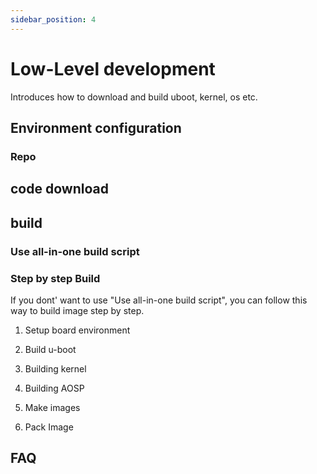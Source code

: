 ```yaml
---
sidebar_position: 4
---
```


# Low-Level development

Introduces how to download and build uboot, kernel, os etc.

## Environment configuration

### Repo

## code download

## build

### Use all-in-one build script

### Step by step Build

If you dont' want to use "Use all-in-one build script", you can follow this way to build image step by step.

1. Setup board environment

2. Build u-boot

3. Building kernel

4. Building AOSP

5. Make images

6. Pack Image

## FAQ
